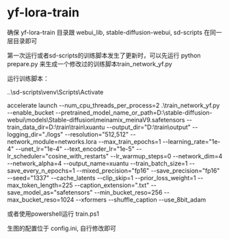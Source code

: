 # yf-lora-train

确保 yf-lora-train 目录跟 webui_lib, stable-diffusion-webui, sd-scripts 在同一层目录即可

第一次运行或者sd-scripts的训练脚本发生了更新时，可以先运行 python prepare.py 来生成一个修改过的训练脚本train_network_yf.py

运行训练脚本：

..\sd-scripts\venv\Scripts\Activate

accelerate launch --num_cpu_threads_per_process=2 .\train_network_yf.py  --enable_bucket   --pretrained_model_name_or_path=D:\stable-diffusion-webui\models\Stable-diffusion\meinamix_meinaV9.safetensors   --train_data_dir=D:\train\train\xuantu   --output_dir="D:\train\output"    --logging_dir="./logs"    --resolution="512,512"    --network_module=networks.lora    --max_train_epochs=1    --learning_rate="1e-4"   --unet_lr="1e-4"   --text_encoder_lr="1e-5"    --lr_scheduler="cosine_with_restarts"    --lr_warmup_steps=0    --network_dim=4   --network_alpha=4    --output_name=xuantu   --train_batch_size=1   --save_every_n_epochs=1   --mixed_precision="fp16"   --save_precision="fp16"    --seed="1337"    --cache_latents    --clip_skip=1   --prior_loss_weight=1    --max_token_length=225    --caption_extension=".txt"   --save_model_as="safetensors"   --min_bucket_reso=256     --max_bucket_reso=1024   --xformers --shuffle_caption --use_8bit_adam  


或者使用powershell运行 train.ps1


生图的配置位于 config.ini, 自行修改即可